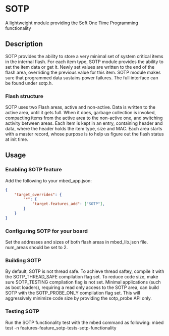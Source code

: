 # SOTP 

A lightweight module providing the Soft One Time Programming functionality

## Description
 
SOTP provides the ability to store a very minimal set of system critical items in the internal flash. 
For each item type, SOTP module provides the ability to set the item data or get it. 
Newly set values are written to the end of the flash area, overriding the previous value for this item. 
SOTP module makes sure that programmed data sustains power failures. 
The full interface can be found under sotp.h.   

### Flash structure
SOTP uses two Flash areas, active and non-active. Data is written to the active area, until it gets full. 
When it does, garbage collection is invoked, compacting items from the active area to the non-active one, 
and switching activity between areas. 
Each item is kept in an entry, containing header and data, where the header holds the item type, size and MAC. 
Each area starts with a master record, whose purpose is to help us figure out the flash status at init time.

## Usage

### Enabling SOTP feature

Add the following to your mbed_app.json:

```json
{
    "target_overrides": {
        "*": {
            "target.features_add": ["SOTP"],
        }
    }
}
```
  
### Configuring SOTP for your board   

Set the addresses and sizes of both flash areas in mbed_lib.json file. num_areas should be set to 2.

### Building SOTP
By default, SOTP is not thread safe. To achieve thread saftey, compile it with the SOTP_THREAD_SAFE compilation flag set.
To reduce code size, make sure SOTP_TESTING compilation flag is not set.
Minimal applications (such as boot loaders), requiring a read only access to the SOTP area, can build SOTP with
the SOTP_PROBE_ONLY compilation flag set. This will aggressively minimize code size by providing the 
sotp_probe API only. 

### Testing SOTP 
Run the SOTP functionality test with the mbed command as following:
mbed test -n features-feature_sotp-tests-sotp-functionality